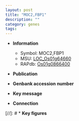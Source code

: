 ```yaml
---
layout: post
title: "MOC2,FBP1"
description: ""
category: genes
tags: 
---
```


* **Information**  
    + Symbol: MOC2,FBP1  
    + MSU: [LOC_Os01g64660](http://rice.uga.edu/cgi-bin/ORF_infopage.cgi?orf=LOC_Os01g64660)  
    + RAPdb: [Os01g0866400](http://rapdb.dna.affrc.go.jp/viewer/gbrowse_details/irgsp1?name=Os01g0866400)  

* **Publication**  

* **Genbank accession number**  

* **Key message**  

* **Connection**  

[//]: # * **Key figures**  



